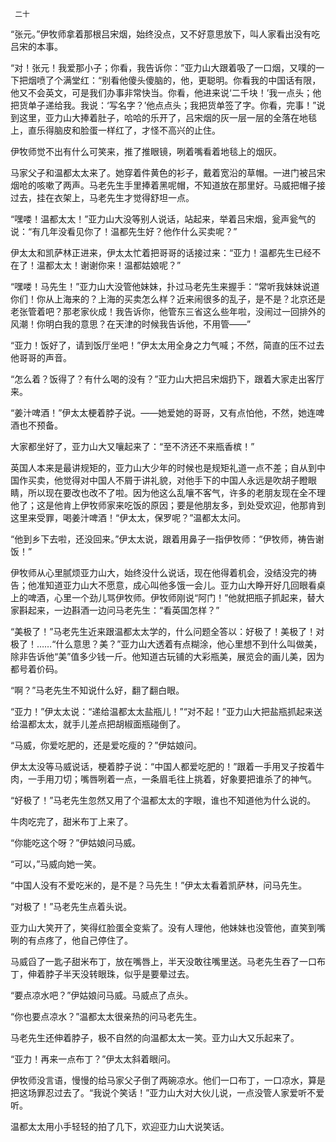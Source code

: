      二十 

   “张元。”伊牧师拿着那根吕宋烟，始终没点，又不好意思放下，叫人家看出没有吃吕宋的本事。 

   “对！张元！我爱那小子；你看，我告诉你：”亚力山大跟着吸了一口烟，又噗的一下把烟喷了个满堂红：“别看他傻头傻脑的，他，更聪明。你看我的中国话有限，他又不会英文，可是我们办事非常快当。你看，他进来说‘二千块！’我一点头；他把货单子递给我。我说：‘写名字？’他点点头；我把货单签了字。你看，完事！”说到这里，亚力山大捧着肚子，哈哈的乐开了，吕宋烟的灰一层一层的全落在地毯上，直乐得脑皮和脸蛋一样红了，才怪不高兴的止住。 

   伊牧师觉不出有什么可笑来，推了推眼镜，咧着嘴看着地毯上的烟灰。 

   马家父子和温都太太来了。她穿着件黄色的衫子，戴着宽沿的草帽。一进门被吕宋烟呛的咳嗽了两声。马老先生手里捧着黑呢帽，不知道放在那里好。马威把帽子接过去，挂在衣架上，马老先生才觉得舒坦一点。 

   “嘿喽！温都太太！”亚力山大没等别人说话，站起来，举着吕宋烟，瓮声瓮气的说：“有几年没看见你了！温都先生好？他作什么买卖呢？” 

   伊太太和凯萨林正进来，伊太太忙着把哥哥的话接过来：“亚力！温都先生已经不在了！温都太太！谢谢你来！温都姑娘呢？” 

   “嘿喽！马先生！”亚力山大没管他妹妹，扑过马老先生来握手：“常听我妹妹说道你们！你从上海来的？上海的买卖怎么样？近来闹很多的乱子，是不是？北京还是老张管着吧？那老家伙成！我告诉你，他管东三省这么些年啦，没闹过一回排外的风潮！你明白我的意思？在天津的时候我告诉他，不用管——” 

   “亚力！饭好了，请到饭厅坐吧！”伊太太用全身之力气喊；不然，简直的压不过去他哥哥的声音。 

   “怎么着？饭得了？有什么喝的没有？”亚力山大把吕宋烟扔下，跟着大家走出客厅来。 

   “姜汁啤酒！”伊太太梗着脖子说。——她爱她的哥哥，又有点怕他，不然，她连啤酒也不预备。 

   大家都坐好了，亚力山大又嚷起来了：“至不济还不来瓶香槟！” 

   英国人本来是最讲规矩的，亚力山大少年的时候也是规矩礼道一点不差；自从到中国作买卖，他觉得对中国人不屑于讲礼貌，对他手下的中国人永远是吹胡子瞪眼睛，所以现在要改也改不了啦。因为他这么乱嚷不客气，许多的老朋友现在全不理他了；这是他肯上伊牧师家来吃饭的原因；要是他朋友多，到处受欢迎，他那肯到这里来受罪，喝姜汁啤酒！“伊太太，保罗呢？”温都太太问。 

   “他到乡下去啦，还没回来。”伊太太说，跟着用鼻子一指伊牧师：“伊牧师，祷告谢饭！” 

   伊牧师从心里腻烦亚力山大，始终没什么说话，现在他得着机会，没结没完的祷告；他准知道亚力山大不愿意，成心叫他多饿一会儿。亚力山大睁开好几回眼看桌上的啤酒，心里一个劲儿骂伊牧师。伊牧师刚说“阿门！”他就把瓶子抓起来，替大家斟起来，一边斟酒一边问马老先生：“看英国怎样？” 

   “美极了！”马老先生近来跟温都太太学的，什么问题全答以：好极了！美极了！对极了！……“什么意思？美？”亚力山大透着有点糊涂，他心里想不到什么叫做美，除非告诉他“美”值多少钱一斤。他知道古玩铺的大彩瓶美，展览会的画儿美，因为都号着价码。 

   “啊？”马老先生不知说什么好，翻了翻白眼。 

   “亚力！”伊太太说：“递给温都太太盐瓶儿！”“对不起！”亚力山大把盐瓶抓起来送给温都太太，就手儿差点把胡椒面瓶碰倒了。 

   “马威，你爱吃肥的，还是爱吃瘦的？”伊姑娘问。 

   伊太太没等马威说话，梗着脖子说：“中国人都爱吃肥的！”跟着一手用叉子按着牛肉，一手用刀切；嘴唇咧着一点，一条眉毛往上挑着，好象要把谁杀了的神气。 

   “好极了！”马老先生忽然又用了个温都太太的字眼，谁也不知道他为什么说的。 

   牛肉吃完了，甜米布丁上来了。 

   “你能吃这个呀？”伊姑娘问马威。 

   “可以，”马威向她一笑。 

   “中国人没有不爱吃米的，是不是？马先生！”伊太太看着凯萨林，问马先生。 

   “对极了！”马老先生点着头说。 

   亚力山大笑开了，笑得红脸蛋全变紫了。没有人理他，他妹妹也没管他，直笑到嘴咧的有点疼了，他自己停住了。 

   马威舀了一匙子甜米布丁，放在嘴唇上，半天没敢往嘴里送。马老先生吞了一口布丁，伸着脖子半天没转眼珠，似乎是要晕过去。 

   “要点凉水吧？”伊姑娘问马威。马威点了点头。 

   “你也要点凉水？”温都太太很亲热的问马老先生。 

   马老先生还伸着脖子，极不自然的向温都太太一笑。亚力山大又乐起来了。 

   “亚力！再来一点布丁？”伊太太斜着眼问。 

   伊牧师没言语，慢慢的给马家父子倒了两碗凉水。他们一口布丁，一口凉水，算是把这场罪忍过去了。“我说个笑话！”亚力山大对大伙儿说，一点没管人家爱听不爱听。 

   温都太太用小手轻轻的拍了几下，欢迎亚力山大说笑话。

